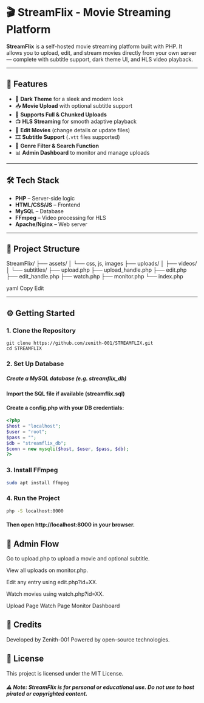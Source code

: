 # 🎬 StreamFlix - Movie Streaming Platform

**StreamFlix** is a self-hosted movie streaming platform built with PHP. It allows you to upload, edit, and stream movies directly from your own server — complete with subtitle support, dark theme UI, and HLS video playback.

---

## 🚀 Features

- 🌙 **Dark Theme** for a sleek and modern look
- 📥 **Movie Upload** with optional subtitle support
- 🧩 **Supports Full & Chunked Uploads**
- 📺 **HLS Streaming** for smooth adaptive playback
- 📝 **Edit Movies** (change details or update files)
- 🎞 **Subtitle Support** (`.vtt` files supported)
- 🔎 **Genre Filter & Search Function**
- 📊 **Admin Dashboard** to monitor and manage uploads

---

## 🛠 Tech Stack

- **PHP** – Server-side logic  
- **HTML/CSS/JS** – Frontend  
- **MySQL** – Database  
- **FFmpeg** – Video processing for HLS  
- **Apache/Nginx** – Web server

---

## 📁 Project Structure

StreamFlix/
├── assets/
│ └── css, js, images
├── uploads/
│ ├── videos/
│ └── subtitles/
├── upload.php
├── upload_handle.php
├── edit.php
├── edit_handle.php
├── watch.php
├── monitor.php
└── index.php

yaml
Copy
Edit

---

## ⚙️ Getting Started

### 1. Clone the Repository

```
git clone https://github.com/zenith-001/STREAMFLIX.git
cd STREAMFLIX
```
### 2. Set Up Database
##### Create a MySQL database (e.g. streamflix_db)

#### Import the SQL file if available (streamflix.sql)

#### Create a config.php with your DB credentials:

``` php
<?php
$host = "localhost";
$user = "root";
$pass = "";
$db = "streamflix_db";
$conn = new mysqli($host, $user, $pass, $db);
?>
```
### 3. Install FFmpeg
```bash
sudo apt install ffmpeg
```
### 4. Run the Project
```bash
php -S localhost:8000
```
#### Then open http://localhost:8000 in your browser.

## 🧪 Admin Flow
Go to upload.php to upload a movie and optional subtitle.

View all uploads on monitor.php.

Edit any entry using edit.php?id=XX.

Watch movies using watch.php?id=XX.

Upload Page	Watch Page	Monitor Dashboard

## 🙌 Credits
Developed by Zenith-001
Powered by open-source technologies.

## 📜 License
This project is licensed under the MIT License.

##### ⚠️ Note: StreamFlix is for personal or educational use. Do not use to host pirated or copyrighted content.
